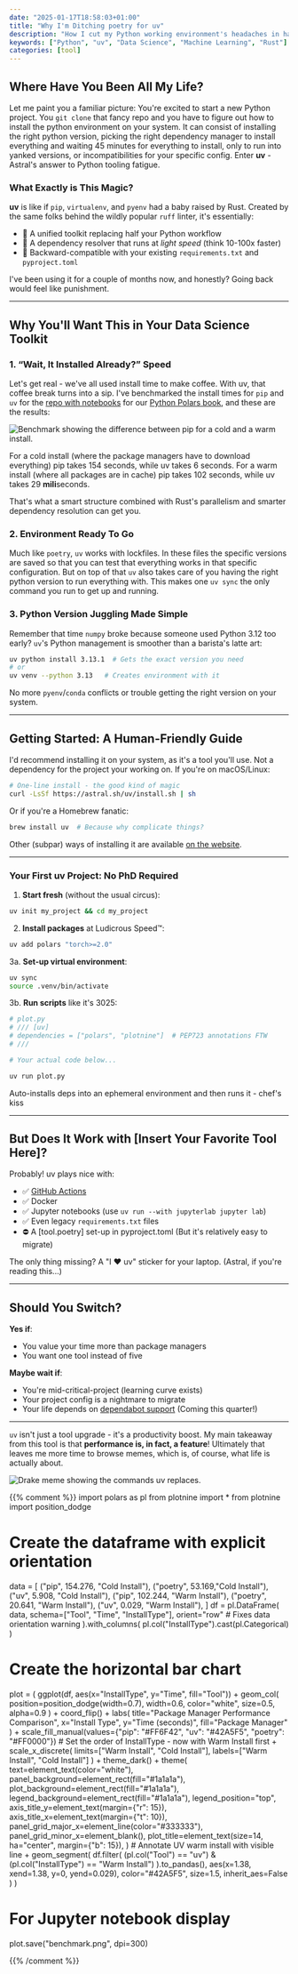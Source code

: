 ```yaml
---
date: "2025-01-17T18:58:03+01:00"
title: "Why I'm Ditching poetry for uv"
description: "How I cut my Python working environment's headaches in half with Astral's uv - a Rust-powered Swiss Army knife for Python workflows."
keywords: ["Python", "uv", "Data Science", "Machine Learning", "Rust"]
categories: [tool]
---
```


## Where Have You Been All My Life?

Let me paint you a familiar picture: You're excited to start a new Python project.
You `git clone` that fancy repo and you have to figure out how to install the python environment on your system. 
It can consist of installing the right python version, picking the right dependency manager to install everything and waiting 45 minutes for everything to install, only to run into yanked versions, or incompatibilities for your specific config.
Enter **uv** - Astral's answer to Python tooling fatigue.

### What Exactly is This Magic?
**uv** is like if `pip`, `virtualenv`, and `pyenv` had a baby raised by Rust. 
Created by the same folks behind the wildly popular `ruff` linter, it's essentially:
- 🧩 A unified toolkit replacing half your Python workflow
- 🚀 A dependency resolver that runs at *light speed* (think 10-100x faster)
- 🔄 Backward-compatible with your existing `requirements.txt` and `pyproject.toml`

I've been using it for a couple of months now, and honestly? 
Going back would feel like punishment.

---

## Why You'll Want This in Your Data Science Toolkit

### 1. “Wait, It Installed Already?” Speed
Let's get real - we've all used install time to make coffee. With uv, that coffee break turns into a sip. I've benchmarked the install times for `pip` and `uv` for the [repo with notebooks](https://github.com/jeroenjanssens/python-polars-the-definitive-guide) for our [Python Polars book](polarsguide.com), and these are the results:

![Benchmark showing the difference between pip for a cold and a warm install.](/images/benchmark.png "Benchmark")

For a cold install (where the package managers have to download everything) pip takes 154 seconds, while uv takes 6 seconds.
For a warm install (where all packages are in cache) pip takes 102 seconds, while uv takes 29 **mili**seconds.

That's what a smart structure combined with Rust's parallelism and smarter dependency resolution can get you.

### 2. Environment Ready To Go
Much like `poetry`, `uv` works with lockfiles.
In these files the specific versions are saved so that you can test that everything works in that specific configuration.
But on top of that `uv` also takes care of you having the right python version to run everything with. 
This makes one `uv sync` the only command you run to get up and running.

### 3. Python Version Juggling Made Simple
Remember that time `numpy` broke because someone used Python 3.12 too early? `uv`'s Python management is smoother than a barista's latte art:

```bash
uv python install 3.13.1  # Gets the exact version you need
# or
uv venv --python 3.13   # Creates environment with it
```

No more `pyenv`/`conda` conflicts or trouble getting the right version on your system.

---

## Getting Started: A Human-Friendly Guide

I'd recommend installing it on your system, as it's a tool you'll use. Not a dependency for the project your working on.
If you're on macOS/Linux:

```bash
# One-line install - the good kind of magic
curl -LsSf https://astral.sh/uv/install.sh | sh
```

Or if you're a Homebrew fanatic:

```bash
brew install uv  # Because why complicate things?
```

Other (subpar) ways of installing it are available [on the website](https://docs.astral.sh/uv/getting-started/installation/).

---

### Your First uv Project: No PhD Required
1. **Start fresh** (without the usual circus):
```bash
uv init my_project && cd my_project
```

2. **Install packages** at Ludicrous Speed™:
```bash
uv add polars "torch>=2.0"
```

3a. **Set-up virtual environment**:
```bash
uv sync
source .venv/bin/activate
```

3b. **Run scripts** like it's 3025:
```python
# plot.py
# /// [uv]
# dependencies = ["polars", "plotnine"]  # PEP723 annotations FTW
# ///

# Your actual code below...
```

```bash
uv run plot.py
```
Auto-installs deps into an ephemeral environment and then runs it - chef's kiss

---

## But Does It Work with [Insert Your Favorite Tool Here]?
Probably! uv plays nice with:
- ✅ [GitHub Actions](https://docs.astral.sh/uv/guides/integration/github/)
- ✅ Docker
- ✅ Jupyter notebooks (use `uv run --with jupyterlab jupyter lab`)
- ✅ Even legacy `requirements.txt` files
- ⛔️ A [tool.poetry] set-up in pyproject.toml (But it's relatively easy to migrate)

The only thing missing? A "I ❤️ uv" sticker for your laptop. (Astral, if you're reading this...)

---

## Should You Switch?

**Yes if**:
- You value your time more than package managers
- You want one tool instead of five

**Maybe wait if**:
- You're mid-critical-project (learning curve exists)
- Your project config is a nightmare to migrate
- Your life depends on [dependabot support](https://github.com/dependabot/dependabot-core/issues/10478) (Coming this quarter!)

---

`uv` isn't just a tool upgrade - it's a productivity boost. 
My main takeaway from this tool is that **performance is, in fact, a feature**!
Ultimately that leaves me more time to browse memes, which is, of course, what life is actually about.

![Drake meme showing the commands uv replaces.](/images/uv-meme.jpg "uv meme")


{{% comment %}}
import polars as pl
from plotnine import *
from plotnine import position_dodge

# Create the dataframe with explicit orientation
data = [
    ("pip", 154.276, "Cold Install"),
    ("poetry", 53.169,"Cold Install"),
    ("uv", 5.908, "Cold Install"),
    ("pip", 102.244, "Warm Install"),
    ("poetry", 20.641, "Warm Install"),
    ("uv", 0.029, "Warm Install"),
]
df = pl.DataFrame(
    data,
    schema=["Tool", "Time", "InstallType"],
    orient="row"  # Fixes data orientation warning
).with_columns(
    pl.col("InstallType").cast(pl.Categorical)
)

# Create the horizontal bar chart
plot = (
    ggplot(df, aes(x="InstallType", y="Time", fill="Tool"))
    + geom_col(
        position=position_dodge(width=0.7),
        width=0.6,
        color="white",
        size=0.5,
        alpha=0.9
    )
    + coord_flip()
    + labs(
        title="Package Manager Performance Comparison",
        x="Install Type",
        y="Time (seconds)",
        fill="Package Manager"
    )
    + scale_fill_manual(values={"pip": "#FF6F42", "uv": "#42A5F5", "poetry": "#FF0000"})
    # Set the order of InstallType - now with Warm Install first
    + scale_x_discrete(
        limits=["Warm Install", "Cold Install"],
        labels=["Warm Install", "Cold Install"]
    )
    + theme_dark()
    + theme(
        text=element_text(color="white"),
        panel_background=element_rect(fill="#1a1a1a"),
        plot_background=element_rect(fill="#1a1a1a"),
        legend_background=element_rect(fill="#1a1a1a"),
        legend_position="top",
        axis_title_y=element_text(margin={"r": 15}),
        axis_title_x=element_text(margin={"t": 10}),
        panel_grid_major_x=element_line(color="#333333"),
        panel_grid_minor_x=element_blank(),
        plot_title=element_text(size=14, ha="center", margin={"b": 15}),
    )
    # Annotate UV warm install with visible line
    + geom_segment(
        df.filter(
            (pl.col("Tool") == "uv") & (pl.col("InstallType") == "Warm Install")
        ).to_pandas(),
        aes(x=1.38, xend=1.38, y=0, yend=0.029),
        color="#42A5F5",
        size=1.5,
        inherit_aes=False
    )
)

# For Jupyter notebook display
plot.save("benchmark.png", dpi=300)

{{% /comment %}}
